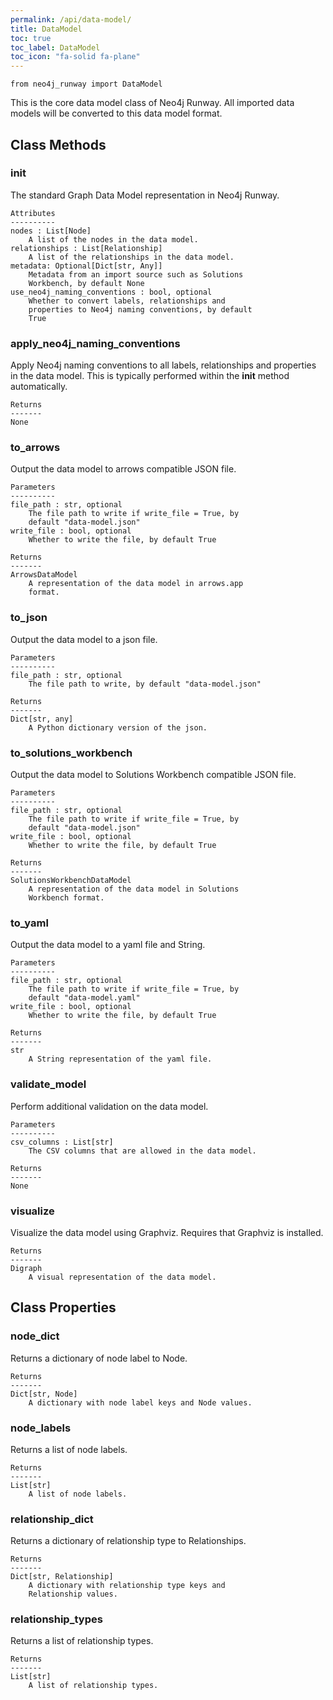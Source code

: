 ```yaml
---
permalink: /api/data-model/
title: DataModel
toc: true
toc_label: DataModel
toc_icon: "fa-solid fa-plane"
---
```


    from neo4j_runway import DataModel

This is the core data model class of Neo4j Runway. All imported data models will be converted to this data model format. 


## Class Methods


### __init__
The standard Graph Data Model representation in Neo4j
        Runway.

    Attributes
    ----------
    nodes : List[Node]
        A list of the nodes in the data model.
    relationships : List[Relationship]
        A list of the relationships in the data model.
    metadata: Optional[Dict[str, Any]]
        Metadata from an import source such as Solutions
        Workbench, by default None
    use_neo4j_naming_conventions : bool, optional
        Whether to convert labels, relationships and
        properties to Neo4j naming conventions, by default
        True


### apply_neo4j_naming_conventions
Apply Neo4j naming conventions to all labels,
        relationships and properties in the data model.
    This is typically performed within the __init__ method
        automatically.

    Returns
    -------
    None


### to_arrows
Output the data model to arrows compatible JSON file.

    Parameters
    ----------
    file_path : str, optional
        The file path to write if write_file = True, by
        default "data-model.json"
    write_file : bool, optional
        Whether to write the file, by default True

    Returns
    -------
    ArrowsDataModel
        A representation of the data model in arrows.app
        format.


### to_json
Output the data model to a json file.

    Parameters
    ----------
    file_path : str, optional
        The file path to write, by default "data-model.json"

    Returns
    -------
    Dict[str, any]
        A Python dictionary version of the json.


### to_solutions_workbench
Output the data model to Solutions Workbench compatible
        JSON file.

    Parameters
    ----------
    file_path : str, optional
        The file path to write if write_file = True, by
        default "data-model.json"
    write_file : bool, optional
        Whether to write the file, by default True

    Returns
    -------
    SolutionsWorkbenchDataModel
        A representation of the data model in Solutions
        Workbench format.


### to_yaml
Output the data model to a yaml file and String.

    Parameters
    ----------
    file_path : str, optional
        The file path to write if write_file = True, by
        default "data-model.yaml"
    write_file : bool, optional
        Whether to write the file, by default True

    Returns
    -------
    str
        A String representation of the yaml file.


### validate_model
Perform additional validation on the data model.

    Parameters
    ----------
    csv_columns : List[str]
        The CSV columns that are allowed in the data model.

    Returns
    -------
    None


### visualize
Visualize the data model using Graphviz. Requires that
        Graphviz is installed.

    Returns
    -------
    Digraph
        A visual representation of the data model.



## Class Properties


### node_dict
Returns a dictionary of node label to Node.

    Returns
    -------
    Dict[str, Node]
        A dictionary with node label keys and Node values.


### node_labels
Returns a list of node labels.

    Returns
    -------
    List[str]
        A list of node labels.


### relationship_dict
Returns a dictionary of relationship type to
        Relationships.

    Returns
    -------
    Dict[str, Relationship]
        A dictionary with relationship type keys and
        Relationship values.


### relationship_types
Returns a list of relationship types.

    Returns
    -------
    List[str]
        A list of relationship types.

